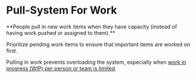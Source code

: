 # Pull-System For Work

<summary>
**People pull in new work items when they have capacity (instead of having work pushed or assigned to them).**
</summary>

Prioritize pending work items to ensure that important items are worked on first.

Pulling in work prevents overloading the system, especially when [work in progress (WIP) per person or team is limited](section:limit-work-in-progress).

